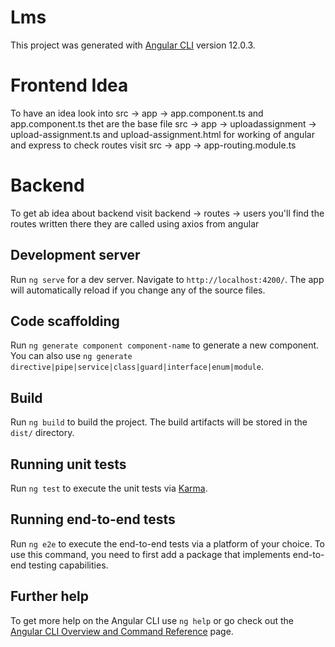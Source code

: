 # Lms

This project was generated with [Angular CLI](https://github.com/angular/angular-cli) version 12.0.3.

# Frontend Idea

To have an idea look into src -> app -> app.component.ts and app.component.ts thet are the base file
src -> app -> uploadassignment -> upload-assignment.ts and upload-assignment.html for working of angular and express
to check routes visit src -> app -> app-routing.module.ts

# Backend
To get ab idea about backend visit backend -> routes -> users
you'll find the routes written there
they are called using axios from angular

## Development server

Run `ng serve` for a dev server. Navigate to `http://localhost:4200/`. The app will automatically reload if you change any of the source files.

## Code scaffolding

Run `ng generate component component-name` to generate a new component. You can also use `ng generate directive|pipe|service|class|guard|interface|enum|module`.

## Build

Run `ng build` to build the project. The build artifacts will be stored in the `dist/` directory.

## Running unit tests

Run `ng test` to execute the unit tests via [Karma](https://karma-runner.github.io).

## Running end-to-end tests

Run `ng e2e` to execute the end-to-end tests via a platform of your choice. To use this command, you need to first add a package that implements end-to-end testing capabilities.

## Further help

To get more help on the Angular CLI use `ng help` or go check out the [Angular CLI Overview and Command Reference](https://angular.io/cli) page.

